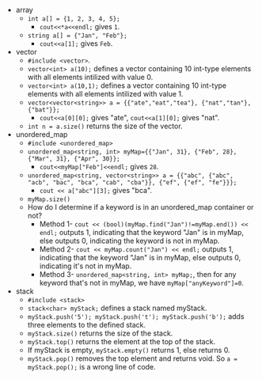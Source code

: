 + array
  + `int a[] = {1, 2, 3, 4, 5};`
    + `cout<<*a<<endl;` gives `1`.
  + `string a[] = {"Jan", "Feb"};`
    + `cout<<a[1];` gives `Feb`.
+ vector
  + `#include <vector>`.
  + `vector<int> a(10);` defines a vector containing 10 int-type elements with all elements intilized with value 0.
  + `vector<int> a(10,1);` defines a vector containing 10 int-type elements with all elements intilized with value 1.
  + `vector<vector<string>> a = {{"ate","eat","tea"}, {"nat","tan"}, {"bat"}};`
    + `cout<<a[0][0];` gives "ate", `cout<<a[1][0];` gives "nat".
  + `int n = a.size()` returns the size of the vector.
+ unordered_map
  + `#include <unordered_map>`
  + `unordered_map<string, int> myMap={{"Jan", 31}, {"Feb", 28}, {"Mar", 31}, {"Apr", 30}};`
    + `cout<<myMap["Feb"]<<endl;` gives `28`.
  + `unordered_map<string, vector<string>> a = {{"abc", {"abc", "acb", "bac", "bca", "cab", "cba"}}, {"ef", {"ef", "fe"}}};`
    + `cout << a["abc"][3];` gives "bca".
  + `myMap.size()`
  + How do I determine if a keyword is in an unordered_map container or not?
    + Method 1- `cout << (bool)(myMap.find("Jan")!=myMap.end()) << endl;` outputs 1, indicating that the keyword "Jan" is in myMap, else outputs 0, indicating the keyword is not in myMap.
    + Method 2- `cout << myMap.count("Jan") << endl;` outputs 1, indicating that the keyword "Jan" is in myMap, else outputs 0, indicating it's not in myMap.
    + Method 3- `unordered_map<string, int> myMap;`, then for any keyword that's not in myMap, we have `myMap["anyKeyword"]=0`.
+ stack
  + `#include <stack>`
  + `stack<char> myStack;` defines a stack named myStack.
  + `myStack.push('5'); myStack.push('t'); myStack.push('b');` adds three elements to the defined stack.
  + `myStack.size()` returns the size of the stack.
  + `myStack.top()` returns the element at the top of the stack.
  + If myStack is empty, `myStack.empty()` returns 1, else returns 0.
  + `myStack.pop()` removes the top element and returns void. So `a = myStack.pop();` is a wrong line of code.
